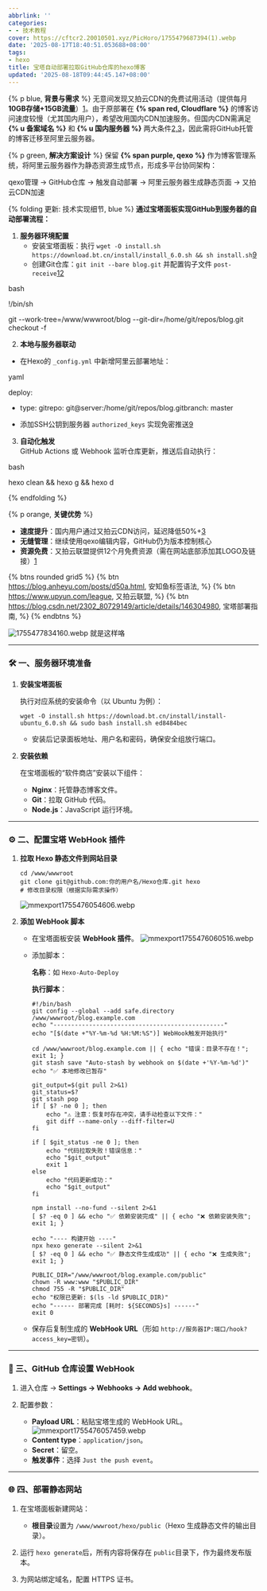 ```yaml
---
abbrlink: ''
categories:
- - 技术教程
cover: https://cftcr2.20010501.xyz/PicHoro/1755479687394(1).webp
date: '2025-08-17T18:40:51.053688+08:00'
tags:
- hexo
title: 宝塔自动部署拉取GitHub仓库的hexo博客
updated: '2025-08-18T09:44:45.147+08:00'
---
```


{% p blue, **背景与需求** %}
无意间发现又拍云CDN的免费试用活动（提供每月 **10GB存储+15GB流量**）[1](@ref)。由于原部署在 **{% span red, Cloudflare %}** 的博客访问速度较慢（尤其国内用户），希望改用国内CDN加速服务。但国内CDN需满足 **{% u 备案域名 %}** 和 **{% u 国内服务器 %}** 两大条件[2,3](@ref)，因此需将GitHub托管的博客迁移至阿里云服务器。

{% p green, **解决方案设计** %}
保留 **{% span purple, qexo %}** 作为博客管理系统，将阿里云服务器作为静态资源生成节点，形成多平台协同架构：

qexo管理 → GitHub仓库 → 触发自动部署 → 阿里云服务器生成静态页面 → 又拍云CDN加速


{% folding 更新: 技术实现细节, blue %}
**通过宝塔面板实现GitHub到服务器的自动部署流程：**
1. **服务器环境配置**  
   - 安装宝塔面板：执行 `wget -O install.sh https://download.bt.cn/install/install_6.0.sh && sh install.sh`[9](@ref)  
   - 创建Git仓库：`git init --bare blog.git` 并配置钩子文件 `post-receive`[12](@ref)  

bash

!/bin/sh

git --work-tree=/www/wwwroot/blog --git-dir=/home/git/repos/blog.git checkout -f

2. **本地与服务器联动**  
- 在Hexo的 `_config.yml` 中新增阿里云部署地址：  

yaml

deploy:

- type: gitrepo: git@server:/home/git/repos/blog.gitbranch: master

- 添加SSH公钥到服务器 `authorized_keys` 实现免密推送[9](@ref)  
3. **自动化触发**  
GitHub Actions 或 Webhook 监听仓库更新，推送后自动执行：  

bash

hexo clean && hexo g && hexo d

{% endfolding %}

{% p orange, **关键优势** %}
- **速度提升**：国内用户通过又拍云CDN访问，延迟降低50%+[3](@ref)  
- **无缝管理**：继续使用qexo编辑内容，GitHub仍为版本控制核心  
- **资源免费**：又拍云联盟提供12个月免费资源（需在网站底部添加其LOGO及链接）[1](@ref)

{% btns rounded grid5 %}
{% btn https://blog.anheyu.com/posts/d50a.html, 安知鱼标签语法, %}
{% btn https://www.upyun.com/league, 又拍云联盟, %}
{% btn https://blog.csdn.net/2302_80729149/article/details/146304980, 宝塔部署指南, %}
{% endbtns %}


![1755477834160.webp](https://cftcr2.20010501.xyz/PicHoro/1755477834160.webp)
就是这样咯

---

### 🛠️ 一、服务器环境准备

1. **安装宝塔面板**
   
   执行对应系统的安装命令（以 Ubuntu 为例）：
   
   ```
   wget -O install.sh https://download.bt.cn/install/install-ubuntu_6.0.sh && sudo bash install.sh ed8484bec
   ```
   
   * 安装后记录面板地址、用户名和密码，确保安全组放行端口。
2. **安装依赖**
   
   在宝塔面板的“软件商店”安装以下组件：
   
   * **Nginx**：托管静态博客文件。
   * **Git**：拉取 GitHub 代码。
   * **Node.js**：JavaScript 运行环境。

---

### ⚙️ 二、配置宝塔 WebHook 插件

1. **拉取 Hexo 静态文件到网站目录**
   
   ```
   cd /www/wwwroot
   git clone git@github.com:你的用户名/Hexo仓库.git hexo
   # 修改目录权限（根据实际需求操作）
   ```
   
   ![mmexport1755476054606.webp](https://cftcr2.20010501.xyz/PicHoro/mmexport1755476054606.webp)
2. **添加 WebHook 脚本**
   
   * 在宝塔面板安装 **WebHook 插件**。
     ![mmexport1755476060516.webp](https://cftcr2.20010501.xyz/PicHoro/mmexport1755476060516.webp)
   * 添加脚本：
     
     **名称**：如 `Hexo-Auto-Deploy`
     
     **执行脚本**：
     
     ```
     #!/bin/bash
     git config --global --add safe.directory /www/wwwroot/blog.example.com
     echo "------------------------------------------------"
     echo "[$(date +"%Y-%m-%d %H:%M:%S")] WebHook触发开始执行"
     
     cd /www/wwwroot/blog.example.com || { echo "错误：目录不存在！"; exit 1; }
     git stash save "Auto-stash by webhook on $(date +'%Y-%m-%d')"
     echo "✅ 本地修改已暂存"
     
     git_output=$(git pull 2>&1)
     git_status=$?
     git stash pop
     if [ $? -ne 0 ]; then
         echo "⚠️ 注意：恢复时存在冲突，请手动检查以下文件："
         git diff --name-only --diff-filter=U
     fi
     
     if [ $git_status -ne 0 ]; then
         echo "代码拉取失败！错误信息："
         echo "$git_output"
         exit 1
     else
         echo "代码更新成功："
         echo "$git_output"
     fi
     
     npm install --no-fund --silent 2>&1
     [ $? -eq 0 ] && echo "✅ 依赖安装完成" || { echo "❌ 依赖安装失败"; exit 1; }
     
     echo "---- 构建开始 ----"
     npx hexo generate --silent 2>&1
     [ $? -eq 0 ] && echo "✅ 静态文件生成成功" || { echo "❌ 生成失败"; exit 1; }
     
     PUBLIC_DIR="/www/wwwroot/blog.example.com/public"
     chown -R www:www "$PUBLIC_DIR"
     chmod 755 -R "$PUBLIC_DIR"
     echo "权限已更新: $(ls -ld $PUBLIC_DIR)"
     echo "------ 部署完成 [耗时: ${SECONDS}s] ------"
     exit 0
     ```
   * 保存后复制生成的 **WebHook URL**（形如 `http://服务器IP:端口/hook?access_key=密钥`）。

---

### 🔗 三、GitHub 仓库设置 WebHook

1. 进入仓库 → **Settings → Webhooks → Add webhook**。
2. 配置参数：
   
   * **Payload URL**：粘贴宝塔生成的 WebHook URL。
     ![mmexport1755476057459.webp](https://cftcr2.20010501.xyz/PicHoro/mmexport1755476057459.webp)
   * **Content type**：`application/json`。
   * **Secret**：留空。
   * **触发事件**：选择 `Just the push event`。

---

### 🌐 四、部署静态网站

1. 在宝塔面板新建网站：
   
   * **根目录**设置为 `/www/wwwroot/hexo/public`（Hexo 生成静态文件的输出目录）。
2. 运行 `hexo generate`后，所有内容将保存在 `public`目录下，作为最终发布版本。
3. 为网站绑定域名，配置 HTTPS 证书。

